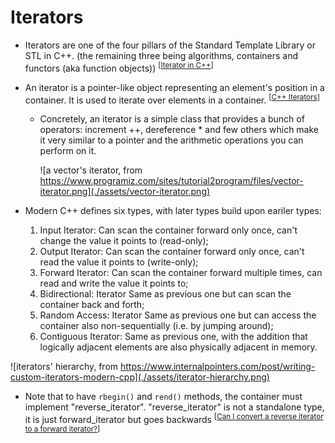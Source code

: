 # Iterators

- Iterators are one of the four pillars of the Standard Template Library or STL
  in C++. (the remaining three being algorithms, containers and functors (aka
  function
  objects)) <sup>[[Iterator in C++](https://www.wscubetech.com/resources/cpp/iterator)]</sup>

- An iterator is a pointer-like object representing an element's position in a
  container. It is used to iterate over elements in a
  container. <sup>[[C++ Iterators](https://www.programiz.com/cpp-programming/iterators)]</sup>

    - Concretely, an iterator is a simple class that provides a bunch of
      operators: increment ++, dereference \* and few others which make it very
      similar to a pointer and the arithmetic operations you can perform on it.

      ![a vector's iterator, from https://www.programiz.com/sites/tutorial2program/files/vector-iterator.png](./assets/vector-iterator.png)

- Modern C++ defines six types, with later types build upon eariler types:

    1. Input Iterator: Can scan the container forward only once, can't change
       the value it points to (read-only);
    2. Output Iterator: Can scan the container forward only once, can't read the
       value it points to (write-only);
    3. Forward Iterator: Can scan the container forward multiple times, can read
       and write the value it points to;
    4. Bidirectional: Iterator Same as previous one but can scan the container
       back and forth;
    5. Random Access: Iterator Same as previous one but can access the container
       also non-sequentially (i.e. by jumping around);
    6. Contiguous Iterator: Same as previous one, with the addition that
       logically adjacent elements are also physically adjacent in memory.

![iterators' hierarchy, from https://www.internalpointers.com/post/writing-custom-iterators-modern-cpp](./assets/iterator-hierarchy.png)

- Note that to have `rbegin()` and `rend()` methods, the container must
  implement "reverse_iterator". "reverse_iterator" is not a standalone type, it
  is just forward_iterator but goes
  backwards <sup>[[Can I convert a reverse iterator to a forward iterator?](https://stackoverflow.com/a/2038101/19634193)]</sup>
